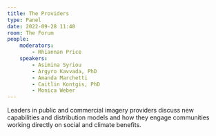 ```yaml
---
title: The Providers
type: Panel
date: 2022-09-28 11:40
room: The Forum
people:
    moderators:
        - Rhiannan Price
    speakers:
        - Asimina Syriou
        - Argyro Kavvada, PhD
        - Amanda Marchetti
        - Caitlin Kontgis, PhD
        - Monica Weber
---
```

Leaders in public and commercial imagery providers discuss new capabilities and distribution models and how they engage communities working directly on social and climate benefits.
